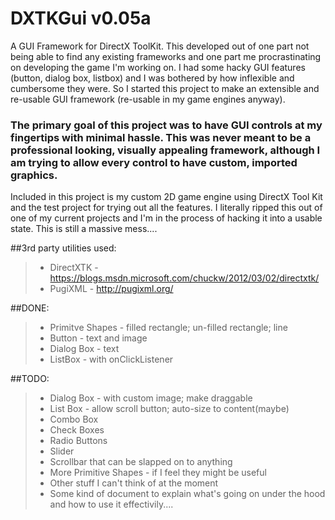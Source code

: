 # DXTKGui v0.05a

A GUI Framework for DirectX ToolKit.
This developed out of one part not being able to find any existing frameworks and one part me procrastinating on developing the game I'm working on. I had some hacky GUI features (button, dialog box, listbox) and I was bothered by how inflexible and cumbersome they were. So I started this project to make an extensible and re-usable GUI framework (re-usable in my game engines anyway).

### The primary goal of this project was to have GUI controls at my fingertips with minimal hassle. This was never meant to be a professional looking, visually appealing framework, although I am trying to allow every control to have custom, imported graphics.


Included in this project is my custom 2D game engine using DirectX Tool Kit and the test project for trying out all the features.
I literally ripped this out of one of my current projects and I'm in the process of hacking it into a usable state.
This is still a massive mess....


##3rd party utilities used:
>- DirectXTK - https://blogs.msdn.microsoft.com/chuckw/2012/03/02/directxtk/
>- PugiXML - http://pugixml.org/


##DONE:
>- Primitve Shapes - filled rectangle; un-filled rectangle; line
>- Button - text and image
>- Dialog Box - text
>- ListBox - with onClickListener

##TODO:
>- Dialog Box - with custom image; make draggable
>- List Box - allow scroll button; auto-size to content(maybe)
>- Combo Box
>- Check Boxes
>- Radio Buttons
>- Slider
>- Scrollbar that can be slapped on to anything
>- More Primitive Shapes - if I feel they might be useful
>- Other stuff I can't think of at the moment
>- Some kind of document to explain what's going on under the hood and how to use it effectivily....

